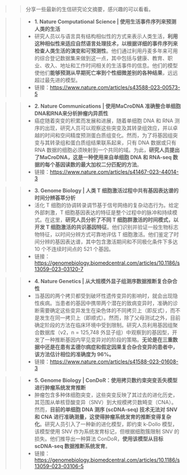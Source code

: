 >> 分享一些最新的生信研究论文摘要，感兴趣的可以看看。

>> - **1. Nature Computational Science | 使用生活事件序列来预测人类的生活**
>> - 研究人员以与语言具有结构相似性的方式来表示人类生活，**利用这种相似性来适应自然语言处理技术，以根据详细的事件序列来检查人类生活的演变和可预测性**。他们通过利用丹麦多年来可用的综合登记数据集来做到这一点，其中包括与健康、教育、职业、收入、地址和工作时间相关的生活事件的信息。他们的模型使他们**能够预测从早期死亡率到个性细微差别的各种结果**，远远超过最先进的模型。
>> - 链接：https://www.nature.com/articles/s43588-023-00573-5


>> - **2. Nature Communications | 使用MaCroDNA 准确整合单细胞DNA和RNA来分析肿瘤内异质性**
>> - 癌症随着突变的积累而发展和进展，随着单细胞 DNA 和 RNA 测序的出现，研究人员可以观察这些突变及其转录组效应，并以卓越的时间和空间精度预测蛋白质组变化。然而，为了将基因组突变与其转录组和蛋白质组结果联系起来，只有 DNA 数据或只有 RNA 数据的细胞必须映射到一个共同的域。为此，**研究人员提出了MaCroDNA，这是一种使用来自单细胞 DNA 和 RNA-seq 数据的每个基因读数的最大加权二分匹配的方法**。
>> - 链接：https://www.nature.com/articles/s41467-023-44014-3


>> - **3. Genome Biology | 人类 T 细胞激活过程中共有基因表达谱的时间分辨荟萃分析** 
>> - 活化 T 细胞的协调转录调节基于信号网络的复杂动态行为。给定外部刺激，T 细胞基因表达的特征是整个过程中的脉冲和持续模式。在这里，**研究人员分析了不同 T 细胞群激活的时间模式，以开发 T 细胞激活的共识基因特征**。他们识别并验证一般生物标志物特征，以时间分辨方式可靠地评估 T 细胞激活。他们鉴定了时间分辨的基因表达谱，其中包含激活期间和不同极化条件下多达 10 个不连续时间点的 521 个基因。
>> - 链接：https://genomebiology.biomedcentral.com/articles/10.1186/s13059-023-03120-7


>> - **4. Nature Genetics | 从大规模外显子组测序数据推断复合杂合性**
>> - 当基因的两个拷贝都受到破坏性遗传变异的影响时，就会出现隐性疾病。当患者的基因中携带两个潜在的致病变异时，准确的诊断需要确定这些变异发生在染色体的不同拷贝上（即反式），而不是发生在同一拷贝上（即顺式）。然而，除了父母测试之外，目前确定阶段的方法在临床环境中受到限制。研究人员利用基因组聚合数据库（v2，n = 125,748 外显子组）中观察到的基因型，开发了一种推断基因内罕见变异对的阶段的策略。**无论是在三重数据中还是在患有孟德尔病症和假定因果复合杂合变异的患者中，该方法估计相位的准确度为 96%。**
>> - 链接：https://www.nature.com/articles/s41588-023-01608-3


>> - **5. Genome Biology | ConDoR：使用拷贝数约束突变丢失模型进行肿瘤系统发育推断**
>> - 肿瘤包含多种体细胞突变，这些突变反映了其过去的进化历史，其范围从单核苷酸变异（SNV）到大规模拷贝数畸变（CNA）。然而，**目前的单细胞 DNA 测序 (scDNA-seq) 技术无法对 SNV 和 CNA 进行准确测量，这使得肿瘤系统发育的推断变得复杂化**。研究人员引入了一种新的进化模型，即约束 k-Dollo 模型，该模型使用 SNV 作为系统发育标记，但根据细胞簇限制 SNV 的损失。他们推导出一种算法 ConDoR，**使用该模型从目标 scDNA-seq 数据推断系统发育**。
>> - 链接：https://genomebiology.biomedcentral.com/articles/10.1186/s13059-023-03106-5



